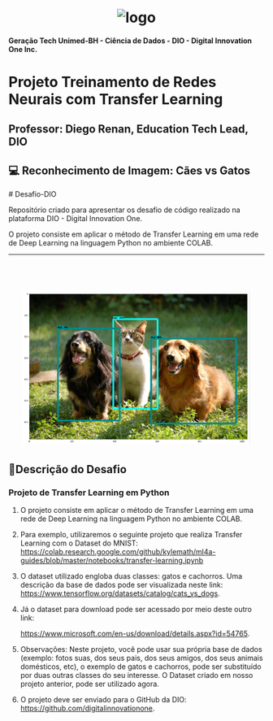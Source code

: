 <h1 align="center">
  <br>
  <img src="https://hermes.digitalinnovation.one/tracks/342f7392-a8b5-421f-bea9-d29f1fd8aae9.png" alt="logo" height="300">
</h1>

#### Geração Tech Unimed-BH - Ciência de Dados    -   DIO - Digital Innovation One Inc. 

# Projeto Treinamento de Redes Neurais com Transfer Learning

## Professor: Diego Renan, Education Tech Lead, DIO


## 💻 Reconhecimento de Imagem: Cães vs Gatos

<p># Desafio-DIO </p>
<p>Repositório criado para apresentar os desafio de código realizado na plataforma DIO - Digital Innovation One. </p>
<p>O projeto consiste em aplicar o método de Transfer Learning em uma rede de Deep Learning na linguagem Python no ambiente COLAB.  </p>
<hr/>

<h1 align="center">
  <br>
  <img src="Capturar.PNG" alt="catdog" height="300">
</h1>


## 📃**Descrição do Desafio**

### **Projeto de Transfer Learning em Python**

1. O projeto consiste em aplicar o método de Transfer Learning em uma rede de Deep Learning na linguagem Python no ambiente COLAB.  

2. Para exemplo, utilizaremos o seguinte projeto que realiza Transfer Learning com o Dataset do MNIST: 
   <https://colab.research.google.com/github/kylemath/ml4a-guides/blob/master/notebooks/transfer-learning.ipynb> 

3. O dataset utilizado engloba duas classes: gatos e cachorros. Uma descrição da base de dados pode ser visualizada neste link: <https://www.tensorflow.org/datasets/catalog/cats_vs_dogs>. 

4. Já o dataset para download pode ser acessado por meio deste outro link:

   <https://www.microsoft.com/en-us/download/details.aspx?id=54765>. 


1. Observações: Neste projeto, você pode usar sua própria base de dados (exemplo: fotos suas, dos seus pais, dos seus amigos, dos seus animais domésticos, etc), o exemplo de gatos e cachorros, pode ser substituído por duas outras classes do seu interesse. O Dataset criado em nosso projeto anterior, pode ser utilizado agora.  
2. O projeto deve ser enviado para o GitHub da DIO: <https://github.com/digitalinnovationone>.
